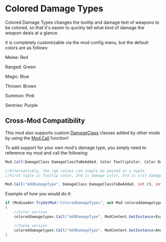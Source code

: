 # Colored Damage Types


Colored Damage Types changes the tooltip and damage text of weapons to be colored, so that it's easier to quickly tell what kind of damage the weapon deals at a glance.

It is completely customizable via the mod config menu, but the default colors are as follows:

Melee: Red

Ranged: Green

Magic: Blue

Thrown: Brown

Summon: Pink

Sentries: Purple

## Cross-Mod Compatibility

This mod also supports custom [DamageClass](https://docs.tmodloader.net/html_alpha/class_terraria_1_1_mod_loader_1_1_damage_class.html) classes added by other mods by using the [Mod.Call](https://github.com/tModLoader/tModLoader/wiki/Expert-Cross-Mod-Content) function!

To add support for your own mod's damage type, you simply need to reference my mod and call the following:
```cs
Mod.Call(DamageClass DamageClassToBeAdded, Color TooltipColor, Color DamageColor, Color CritDamageColor)

//Alternatively, the rgb values can simply be passed as a tuple.
//First tuple is Tooltip color, 2nd is damage color, 3rd is crit damage color:

Mod.Call("AddDamageType", DamageClass DamageClassToBeAdded, int r1, int g1, int b1), (int r2, int g2, int b2), (int r3, int g3, int b3))
```

Example of how you would do it:
```cs
if (ModLoader.TryGetMod("ColoredDamageTypes", out Mod coloreddamagetypes))
{
	//Color version
	coloreddamagetypes.Call("AddDamageType", ModContent.GetInstance<ExampleDamageClass>(), new Color(255, 210, 88), new Color(160, 155, 70), new Color(255, 165, 120));

	//Tuple version
	coloreddamagetypes.Call("AddDamageType", ModContent.GetInstance<AnotherExampleDamageClass>(), (255, 30, 88), (50, 155, 70), (255, 165, 120)); 
}
```